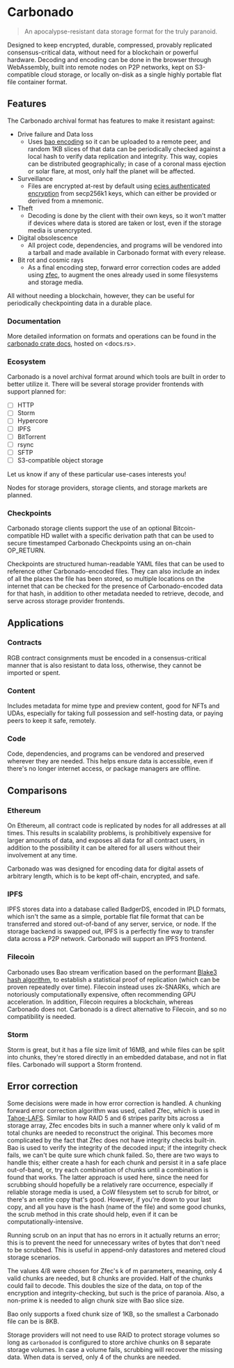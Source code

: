 # Carbonado

> An apocalypse-resistant data storage format for the truly paranoid.

Designed to keep encrypted, durable, compressed, provably replicated consensus-critical data, without need for a blockchain or powerful hardware. Decoding and encoding can be done in the browser through WebAssembly, built into remote nodes on P2P networks, kept on S3-compatible cloud storage, or locally on-disk as a single highly portable flat file container format.

## Features

The Carbonado archival format has features to make it resistant against:

- Drive failure and Data loss
    - Uses [bao encoding](https://github.com/oconnor663/bao) so it can be uploaded to a remote peer, and random 1KB slices of that data can be periodically checked against a local hash to verify data replication and integrity. This way, copies can be distributed geographically; in case of a coronal mass ejection or solar flare, at most, only half the planet will be affected.
- Surveillance
    - Files are encrypted at-rest by default using [ecies authenticated encryption](https://docs.rs/ecies/latest/ecies/) from secp256k1 keys, which can either be provided or derived from a mnemonic.
- Theft
    - Decoding is done by the client with their own keys, so it won't matter if devices where data is stored are taken or lost, even if the storage media is unencrypted.
- Digital obsolescence
    - All project code, dependencies, and programs will be vendored into a tarball and made available in Carbonado format with every release.
- Bit rot and cosmic rays
  - As a final encoding step, forward error correction codes are added using [zfec](https://github.com/thornleywalker/zfec-rs), to augment the ones already used in some filesystems and storage media.

All without needing a blockchain, however, they can be useful for periodically checkpointing data in a durable place.

### Documentation

More detailed information on formats and operations can be found in the [carbonado crate docs](https://docs.rs/carbonado), hosted on <docs.rs>.

### Ecosystem

Carbonado is a novel archival format around which tools are built in order to better utilize it. There will be several storage provider frontends with support planned for:

- [ ] HTTP
- [ ] Storm
- [ ] Hypercore
- [ ] IPFS
- [ ] BitTorrent
- [ ] rsync
- [ ] SFTP
- [ ] S3-compatible object storage

Let us know if any of these particular use-cases interests you!

Nodes for storage providers, storage clients, and storage markets are planned.

### Checkpoints

Carbonado storage clients support the use of an optional Bitcoin-compatible HD wallet with a specific derivation path that can be used to secure timestamped Carbonado Checkpoints using an on-chain OP_RETURN.

Checkpoints are structured human-readable YAML files that can be used to reference other Carbonado-encoded files. They can also include an index of all the places the file has been stored, so multiple locations on the internet that can be checked for the presence of Carbonado-encoded data for that hash, in addition to other metadata needed to retrieve, decode, and serve across storage provider frontends.

## Applications

### Contracts

RGB contract consignments must be encoded in a consensus-critical manner that is also resistant to data loss, otherwise, they cannot be imported or spent.

### Content

Includes metadata for mime type and preview content, good for NFTs and UDAs, especially for taking full possession and self-hosting data, or paying peers to keep it safe, remotely.

### Code

Code, dependencies, and programs can be vendored and preserved wherever they are needed. This helps ensure data is accessible, even if there's no longer internet access, or package managers are offline.

## Comparisons

### Ethereum

On Ethereum, all contract code is replicated by nodes for all addresses at all times. This results in scalability problems, is prohibitively expensive for larger amounts of data, and exposes all data for all contract users, in addition to the possibility it can be altered for all users without their involvement at any time.

Carbonado was was designed for encoding data for digital assets of arbitrary length, which is to be kept off-chain, encrypted, and safe.

### IPFS

IPFS stores data into a database called BadgerDS, encoded in IPLD formats, which isn't the same as a simple, portable flat file format that can be transferred and stored out-of-band of any server, service, or node. If the storage backend is swapped out, IPFS is a perfectly fine way to transfer data across a P2P network. Carbonado will support an IPFS frontend.

### Filecoin

Carbonado uses Bao stream verification based on the performant [Blake3 hash algorithm](https://github.com/BLAKE3-team/BLAKE3), to establish a statistical proof of replication (which can be proven repeatedly over time). Filecoin instead uses zk-SNARKs, which are notoriously computationally expensive, often recommending GPU acceleration. In addition, Filecoin requires a blockchain, whereas Carbonado does not. Carbonado is a direct alternative to Filecoin, and so no compatibility is needed.

### Storm

Storm is great, but it has a file size limit of 16MB, and while files can be split into chunks, they're stored directly in an embedded database, and not in flat files. Carbonado will support a Storm frontend.

## Error correction

Some decisions were made in how error correction is handled. A chunking forward error correction algorithm was used, called Zfec, which is used in [Tahoe-LAFS](https://tahoe-lafs.org/trac/tahoe-lafs). Similar to how RAID 5 and 6 stripes parity bits across a storage array, Zfec encodes bits in such a manner where only k valid of m total chunks are needed to reconstruct the original. This becomes more complicated by the fact that Zfec does not have integrity checks built-in. Bao is used to verify the integrity of the decoded input; if the integrity check fails, we can't be quite sure which chunk failed. So, there are two ways to handle this; either create a hash for each chunk and persist it in a safe place out-of-band, or, try each combination of chunks until a combination is found that works. The latter approach is used here, since the need for scrubbing should hopefully be a relatively rare occurrence, especially if reliable storage media is used, a CoW filesystem set to scrub for bitrot, or there's an entire copy that's good. However, if you're down to your last copy, and all you have is the hash (name of the file) and some good chunks, the scrub method in this crate should help, even if it can be computationally-intensive.

Running scrub on an input that has no errors in it actually returns an error; this is to prevent the need for unnecessary writes of bytes that don't need to be scrubbed. This is useful in append-only datastores and metered cloud storage scenarios.

The values 4/8 were chosen for Zfec's k of m parameters, meaning, only 4 valid chunks are needed, but 8 chunks are provided. Half of the chunks could fail to decode. This doubles the size of the data, on top of the encryption and integrity-checking, but such is the price of paranoia. Also, a non-prime k is needed to align chunk size with Bao slice size.

Bao only supports a fixed chunk size of 1KB, so the smallest a Carbonado file can be is 8KB.

Storage providers will not need to use RAID to protect storage volumes so long as `carbonadod` is configured to store archive chunks on 8 separate storage volumes. In case a volume fails, scrubbing will recover the missing data. When data is served, only 4 of the chunks are needed.
